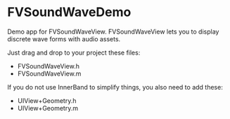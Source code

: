 FVSoundWaveDemo
===============

Demo app for FVSoundWaveView. FVSoundWaveView lets you to display discrete wave forms with audio assets.

Just drag and drop to your project these files:

- FVSoundWaveView.h
- FVSoundWaveView.m

If you do not use InnerBand to simplify things, you also need to add these:

- UIView+Geometry.h
- UIView+Geometry.m
